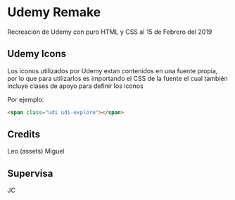 # Udemy Remake

Recreación de Udemy con puro HTML y CSS al 15 de Febrero del 2019

## Udemy Icons

Los iconos utilizados por Udemy estan contenidos en una fuente propia, por lo que para utilizarlos es importando el CSS de la fuente el cual también incluye clases de apoyo para definir los iconos

Por ejemplo:

```html
<span class="udi udi-explore"></span>
```

## Credits

Leo (assets)
Miguel

## Supervisa
JC
